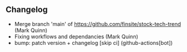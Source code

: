 ## Changelog

- Merge branch 'main' of https://github.com/finsite/stock-tech-trend (Mark Quinn)
- Fixing workflows and dependancies (Mark Quinn)
- bump: patch version + changelog [skip ci] (github-actions[bot])